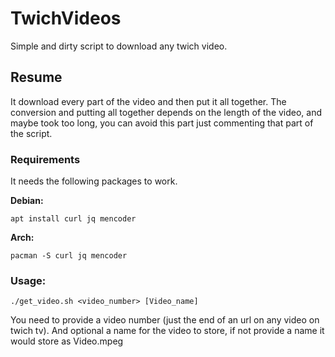 # TwichVideos
Simple and dirty script to download any twich video.

## Resume
It download every part of the video and then put it all together.
The conversion and putting all together depends on the length of the video, and maybe took too long, you can avoid this part just commenting that part of the script.

### Requirements
It needs the following packages to work.

**Debian:**
```
apt install curl jq mencoder
```

**Arch:**
```
pacman -S curl jq mencoder
```

### Usage:
```
./get_video.sh <video_number> [Video_name]
```
 You need to provide a video number (just the end of an url on any video on twich tv).
 And optional a name for the video to store, if not provide a name it would store as Video.mpeg
